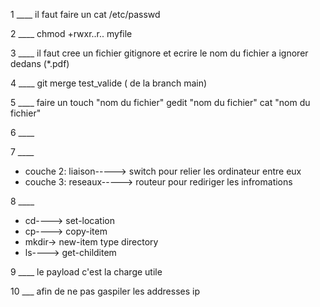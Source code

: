  1 ____ il faut faire un cat /etc/passwd 
 
 2 ____ chmod +rwxr..r.. myfile 
 
 3 ____ il faut cree un fichier gitignore et ecrire le nom du fichier a ignorer dedans (*.pdf)

 4 ____ git merge test_valide ( de la branch main) 
 
 5 ____ faire un touch "nom du fichier" gedit "nom du fichier" cat "nom du fichier" 
 
 6 ____ 
 
 7 ____
- couche 2: liaison-----> switch pour relier les ordinateur entre eux
- couche 3: reseaux-----> routeur pour rediriger les infromations
  
 8 ____ 	
- cd----> set-location
- cp----> copy-item
- mkdir-> new-item type directory
- ls----> get-childitem
  
 9 ____ le payload c'est la charge utile
  
 10 ___ afin de ne pas gaspiler les addresses ip
	
